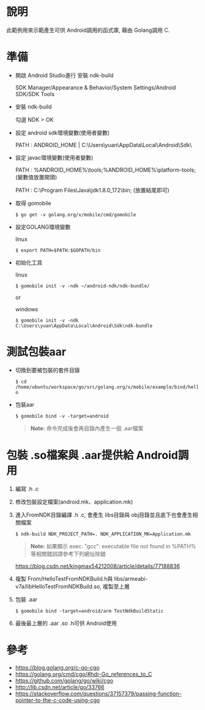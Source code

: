 # 說明



此範例用來示範產生可供 Android調用的函式庫, 藉由 Golang調用 C.



# 準備

  

- 開啟 Android Studio進行 安裝 ndk-build

    SDK Manager/Appearance & Behavior/System Settings/Android SDK/SDK Tools

  

- 安裝 ndk-build

    勾選 NDK > OK

  

- 設定 android sdk環境變數(使用者變數)

    PATH : ANDROID_HOME | C:\Users\yuan\AppData\Local\Android\Sdk\

  

- 設定 javac環境變數(使用者變數)

    PATH : %ANDROID_HOME%\tools\;%ANDROID_HOME%\platform-tools\; (變數值放置開頭)

    PATH : C:\Program Files\Java\jdk1.8.0_172\bin; (放置結尾即可)

  

- 取得 gomobile

    ```$ go get -v golang.org/x/mobile/cmd/gomobile```

  

- 設定GOLANG環境變數

    linux

    ```$ export PATH=$PATH:$GOPATH/bin```

  

- 初始化工具

    linux

    ```$ gomobile init -v -ndk ~/android-ndk/ndk-bundle/```

    or

    windows

    ```$ gomobile init -v -ndk C:\Users\yuan\AppData\Local\Android\Sdk\ndk-bundle```

# 測試包裝aar

- 切換到要被包裝的套件目錄

    ```$ cd /home/ubuntu/workspace/go/src/golang.org/x/mobile/example/bind/hello```

  

- 包裝aar

    ```$ gomobile bind -v -target=android```

    >  **Note:** 命令完成後會再目錄內產生一個 .aar檔案

# 包裝 .so檔案與 .aar提供給 Android調用

1. 編寫 .h .c

2. 修改包裝設定檔案(android.mk、application.mk)

4. 進入FromNDK目錄編譯 .h .c, 會產生 libs目錄與 obj目錄並且底下也會產生相關檔案

    ```$ ndk-build NDK_PROJECT_PATH=. NDK_APPLICATION_MK=Application.mk```

    >  **Note:** 如果顯示 exec: "gcc": executable file not found in %PATH%等相關錯誤請參考下列網址除錯

    https://blog.csdn.net/kingmax54212008/article/details/77188836

4. 複製 From/HelloTestFromNDKBuild.h與 libs/armeabi-v7a/libHelloTestFromNDKBuild.so, 複製至上層

5. 包裝 .aar

    ```$ gomobile bind -target=android/arm TestNdkBuildStatic```

6. 最後最上層的 .aar .so .h可供 Android使用



# 參考
- https://blog.golang.org/c-go-cgo
- https://golang.org/cmd/cgo/#hdr-Go_references_to_C
- https://github.com/golang/go/wiki/cgo
- http://lib.csdn.net/article/go/33766
- https://stackoverflow.com/questions/37157379/passing-function-pointer-to-the-c-code-using-cgo